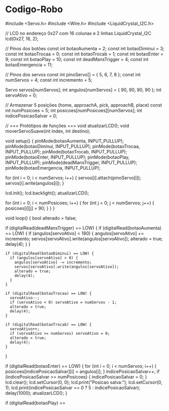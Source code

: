 # Codigo-Robo
#include <Servo.h>
#include <Wire.h>
#include <LiquidCrystal_I2C.h>

// LCD no endereço 0x27 com 16 colunas e 2 linhas
LiquidCrystal_I2C lcd(0x27, 16, 2);

// Pinos dos botões
const int botaoAumenta = 2;
const int botaoDiminui = 3;
const int botaoTrocaa = 0;
const int botaoTrocab = 1;
const int botaoEnter = 9;
const int botaoPlay = 10;
const int deadMansTrigger = 4;
const int botaoEmergencia = 11;

// Pinos dos servos
const int pinoServo[] = { 5, 6, 7, 8 };
const int numServos = 4;
const int incremento = 5;

Servo servos[numServos];
int angulos[numServos] = { 90, 90, 90, 90 };
int servoAtivo = 0;

// Armazenar 5 posições (home, approachA, pick, approachB, place)
const int numPosicoes = 5;
int posicoes[numPosicoes][numServos];
int indicePosicaoSalvar = 0;

// === Protótipos de funções ===
void atualizarLCD();
void moverServoSuave(int index, int destino);

void setup() {
  pinMode(botaoAumenta, INPUT_PULLUP);
  pinMode(botaoDiminui, INPUT_PULLUP);
  pinMode(botaoTrocaa, INPUT_PULLUP);
  pinMode(botaoTrocab, INPUT_PULLUP);
  pinMode(botaoEnter, INPUT_PULLUP);
  pinMode(botaoPlay, INPUT_PULLUP);
  pinMode(deadMansTrigger, INPUT_PULLUP);
  pinMode(botaoEmergencia, INPUT_PULLUP);

  for (int i = 0; i < numServos; i++) {
    servos[i].attach(pinoServo[i]);
    servos[i].write(angulos[i]);
  }

  lcd.init();
  lcd.backlight();
  atualizarLCD();

  for (int i = 0; i < numPosicoes; i++) {
    for (int j = 0; j < numServos; j++) {
      posicoes[i][j] = 90;
    }
  }
}

void loop() {
  bool alterado = false;

  if (digitalRead(deadMansTrigger) == LOW) {
    if (digitalRead(botaoAumenta) == LOW) {
      if (angulos[servoAtivo] < 180) {
        angulos[servoAtivo] += incremento;
        servos[servoAtivo].write(angulos[servoAtivo]);
        alterado = true;
        delay(4);
      }
    }

    if (digitalRead(botaoDiminui) == LOW) {
      if (angulos[servoAtivo] > 0) {
        angulos[servoAtivo] -= incremento;
        servos[servoAtivo].write(angulos[servoAtivo]);
        alterado = true;
        delay(4);
      }
    }

    if (digitalRead(botaoTrocaa) == LOW) {
      servoAtivo--;
      if (servoAtivo < 0) servoAtivo = numServos - 1;
      alterado = true;
      delay(4);
    }

    if (digitalRead(botaoTrocab) == LOW) {
      servoAtivo++;
      if (servoAtivo >= numServos) servoAtivo = 0;
      alterado = true;
      delay(4);
    }
  }

  if (digitalRead(botaoEnter) == LOW) {
    for (int i = 0; i < numServos; i++) {
      posicoes[indicePosicaoSalvar][i] = angulos[i];
    }
    indicePosicaoSalvar++;
    if (indicePosicaoSalvar >= numPosicoes) {
      indicePosicaoSalvar = 0;
    }
    lcd.clear();
    lcd.setCursor(0, 0);
    lcd.print("Posicao salva:");
    lcd.setCursor(0, 1);
    lcd.print(indicePosicaoSalvar == 0 ? 5 : indicePosicaoSalvar);
    delay(1000);
    atualizarLCD();
  }


if (digitalRead(botaoPlay) ==
